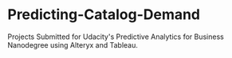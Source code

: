 # Predicting-Catalog-Demand
Projects Submitted for Udacity's Predictive Analytics for Business Nanodegree using Alteryx and Tableau.
